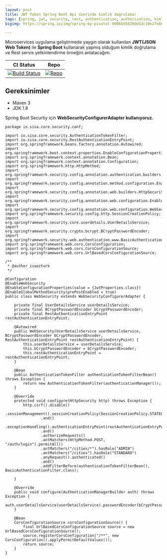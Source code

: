 ```yaml
---
layout: post
title: JWT Token Spring Boot Api üzerinde kimlik doğrulama!
tags: [spring, jwt, security, rest, authentication, authorization, kimlik dogrulama]
bigimg: https://spring.io/img/spring-by-pivotal-9066b55828deb3c10e27e609af322c40.png

---
```


Microservices uygulama geliştirmede yaygın olarak kullanılan **JWT(JSON Web Token)** ile **Spring Boot** kullanarak yapmış olduğum kimlik doğrulama ve Rest servis yetkinlendirme örneğini anlatacağım.

CI Status | Repo 
--------- | ----
[![Build Status](https://travis-ci.org/sisa/spring-security-with-jwt.svg?branch=master)](https://travis-ci.org/sisa) | [![Repo](https://sisa.github.io//img/GitHub-Mark-32px.png)](https://github.com/sisa/spring-security-with-jwt)

## Gereksinimler    

   + Maven 3 
   + JDK 1.8    

Spring Boot Securtiy için **WebSecurityConfigurerAdapter kullanıyoruz.**

~~~
package io.sisa.core.security.conf;

import io.sisa.core.security.AuthenticationTokenFilter;
import io.sisa.core.security.RestAuthenticationEntryPoint;
import org.springframework.beans.factory.annotation.Autowired;
import org.springframework.boot.context.properties.EnableConfigurationProperties;
import org.springframework.context.annotation.Bean;
import org.springframework.context.annotation.Configuration;
import org.springframework.http.HttpMethod;
import org.springframework.security.config.annotation.authentication.builders.AuthenticationManagerBuilder;
import org.springframework.security.config.annotation.method.configuration.EnableGlobalMethodSecurity;
import org.springframework.security.config.annotation.web.builders.HttpSecurity;
import org.springframework.security.config.annotation.web.configuration.EnableWebSecurity;
import org.springframework.security.config.annotation.web.configuration.WebSecurityConfigurerAdapter;
import org.springframework.security.config.http.SessionCreationPolicy;
import org.springframework.security.core.userdetails.UserDetailsService;
import org.springframework.security.crypto.bcrypt.BCryptPasswordEncoder;
import org.springframework.security.web.authentication.www.BasicAuthenticationFilter;
import org.springframework.web.cors.CorsConfiguration;
import org.springframework.web.cors.CorsConfigurationSource;
import org.springframework.web.cors.UrlBasedCorsConfigurationSource;

/**
 * @author isaozturk
 */

@Configuration
@EnableWebSecurity
@EnableConfigurationProperties(value = {JwtProperties.class})
@EnableGlobalMethodSecurity(prePostEnabled = true)
public class WebSecurity extends WebSecurityConfigurerAdapter {

	private final UserDetailsService userDetailsService;
	private final BCryptPasswordEncoder bCryptPasswordEncoder;
	private final RestAuthenticationEntryPoint restAuthenticationEntryPoint;

	@Autowired
	public WebSecurity(UserDetailsService userDetailsService, BCryptPasswordEncoder bCryptPasswordEncoder, RestAuthenticationEntryPoint restAuthenticationEntryPoint) {
		this.userDetailsService = userDetailsService;
		this.bCryptPasswordEncoder = bCryptPasswordEncoder;
		this.restAuthenticationEntryPoint = restAuthenticationEntryPoint;
	}

	@Bean
	public AuthenticationTokenFilter authenticationTokenFilterBean() throws Exception {
		return new AuthenticationTokenFilter(authenticationManager());
	}

	@Override
	protected void configure(HttpSecurity http) throws Exception {
		http.csrf().disable()
				.sessionManagement().sessionCreationPolicy(SessionCreationPolicy.STATELESS)
				.and()
				.exceptionHandling().authenticationEntryPoint(restAuthenticationEntryPoint)
				.and()
				.authorizeRequests()
				.antMatchers(HttpMethod.POST, "/auth/login").permitAll()
				.antMatchers("/cities/*").hasRole("ADMIN")
				.antMatchers("/cities").hasRole("STANDARD")
				.anyRequest().authenticated()
				.and()
				.addFilterBefore(authenticationTokenFilterBean(), BasicAuthenticationFilter.class);

	}

	@Override
	public void configure(AuthenticationManagerBuilder auth) throws Exception {
		auth.userDetailsService(userDetailsService).passwordEncoder(bCryptPasswordEncoder);
	}

	@Bean
	CorsConfigurationSource corsConfigurationSource() {
		final UrlBasedCorsConfigurationSource source = new UrlBasedCorsConfigurationSource();
		source.registerCorsConfiguration("/**", new CorsConfiguration().applyPermitDefaultValues());
		return source;
	}
}
~~~


